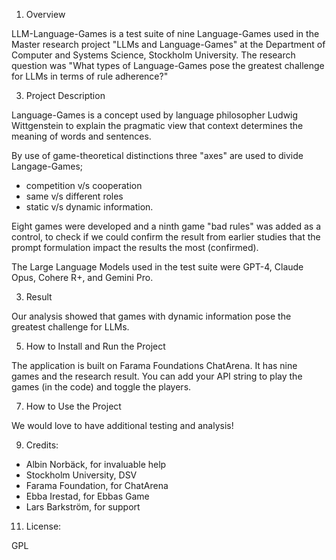 1. Overview

   
LLM-Language-Games is a test suite of nine Language-Games used in the Master research project
"LLMs and Language-Games" at the Department of Computer and Systems Science, Stockholm University.
The research question was "What types of Language-Games pose the greatest challenge
for LLMs in terms of rule adherence?"

3. Project Description


Language-Games is a concept used by language philosopher Ludwig Wittgenstein to explain the pragmatic
view that context determines the meaning of words and sentences.

By use of game-theoretical distinctions three "axes" are used to divide Langage-Games;

+ competition v/s cooperation
+ same v/s different roles
+ static v/s dynamic information.
 
Eight games were developed and a ninth game "bad rules" was added as a control, to check
if we could confirm the result from earlier studies that the prompt formulation
impact the results the most (confirmed).

The Large Language Models used in the test suite were GPT-4, Claude Opus, Cohere R+, and Gemini Pro.

3. Result


Our analysis showed that games with dynamic information pose the greatest challenge for LLMs.

5. How to Install and Run the Project


The application is built on Farama Foundations ChatArena. It has nine games and the research result.
You can add your API string to play the games (in the code) and toggle the players.

7. How to Use the Project


We would love to have additional testing and analysis!

9. Credits:


+ Albin Norbäck, for invaluable help
+ Stockholm University, DSV
+ Farama Foundation, for ChatArena
+ Ebba Irestad, for Ebbas Game
+ Lars Barkström, for support

11. License:
    
GPL
